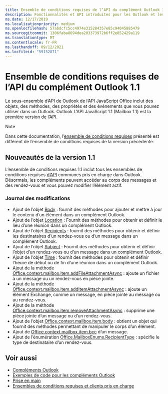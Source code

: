 ```yaml
---
title: Ensemble de conditions requises de l’API du complément Outlook 1.1
description: Fonctionnalités et API introduites pour les Outlook et les API JavaScript Office dans le cadre de l’API de boîte aux lettres 1.1.
ms.date: 12/17/2019
ms.localizationpriority: medium
ms.openlocfilehash: 57abdcfc5cc4974e315284357e85c94045885479
ms.sourcegitcommit: 1306faba8694dea203373972b6ff2e852429a119
ms.translationtype: MT
ms.contentlocale: fr-FR
ms.lasthandoff: 09/12/2021
ms.locfileid: "59152871"
---
```

# <a name="outlook-add-in-api-requirement-set-11"></a>Ensemble de conditions requises de l’API du complément Outlook 1.1

Le sous-ensemble d’API de Outlook de l’API JavaScript Office inclut des objets, des méthodes, des propriétés et des événements que vous pouvez utiliser dans un Outlook. Outlook L’API JavaScript 1.1 (Mailbox 1.1) est la première version de l’API.

> [!NOTE]
> Dans cette documentation, l’[ensemble de conditions requises](../../requirement-sets/outlook-api-requirement-sets.md) présenté est différent de l’ensemble de conditions requises de la version précédente.

## <a name="whats-new-in-11"></a>Nouveautés de la version 1.1

L’ensemble de conditions requises 1.1 inclut tous les ensembles de conditions requises [d’API](../../requirement-sets/office-add-in-requirement-sets.md) communes pris en charge dans Outlook. Désormais, les compléments peuvent accéder au corps des messages et des rendez-vous et vous pouvez modifier l’élément actif.

### <a name="change-log"></a>Journal des modifications

- Ajout de l’objet [Body](/javascript/api/outlook/office.body?view=outlook-js-1.1&preserve-view=true) : fournit des méthodes pour ajouter et mettre à jour le contenu d’un élément dans un complément Outlook.
- Ajout de l’objet [Location](/javascript/api/outlook/office.location?view=outlook-js-1.1&preserve-view=true) : Fournit des méthodes pour obtenir et définir le lieu d’une réunion dans un complément Outlook.
- Ajout de l’objet [Recipients](/javascript/api/outlook/office.recipients?view=outlook-js-1.1&preserve-view=true) : fournit des méthodes pour obtenir et définir les destinataires d’un rendez-vous ou d’un message dans un complément Outlook.
- Ajout de l’objet [Subject](/javascript/api/outlook/office.subject?view=outlook-js-1.1&preserve-view=true) : Fournit des méthodes pour obtenir et définir l’objet d’un rendez-vous ou d’un message dans un complément Outlook.
- Ajout de l’objet [Time](/javascript/api/outlook/office.time?view=outlook-js-1.1&preserve-view=true) : fournit des méthodes pour obtenir et définir l’heure de début ou de fin d’une réunion dans un complément Outlook.
- Ajout de la méthode [Office.context.mailbox.item.addFileAttachmentAsync](office.context.mailbox.item.md#methods) : ajoute un fichier à un message ou un rendez-vous en pièce jointe.
- Ajout de la méthode [Office.context.mailbox.item.addItemAttachmentAsync](office.context.mailbox.item.md#methods) : ajoute un élément Exchange, comme un message, en pièce jointe au message ou au rendez-vous.
- Ajout de la méthode [Office.context.mailbox.item.removeAttachmentAsync](office.context.mailbox.item.md#methods) : supprime une pièce jointe d’un message ou d’un rendez-vous.
- Ajout de l’objet [Office.context.mailbox.item.body](office.context.mailbox.item.md#properties) : obtient un objet qui fournit des méthodes permettant de manipuler le corps d’un élément.
- Ajout de [Office.context.mailbox.item.bcc](office.context.mailbox.item.md#properties) d’un message.
- Ajout de l’énumération [Office.MailboxEnums.RecipientType](/javascript/api/outlook/office.mailboxenums.recipienttype?view=outlook-js-1.1&preserve-view=true) : spécifie le type de destinataire d’un rendez-vous.

## <a name="see-also"></a>Voir aussi

- [Compléments Outlook](../../../outlook/outlook-add-ins-overview.md)
- [Exemples de code pour les compléments Outlook](https://developer.microsoft.com/outlook/gallery/?filterBy=Outlook,Samples,Add-ins)
- [Prise en main](../../../quickstarts/outlook-quickstart.md)
- [Ensembles de conditions requises et clients pris en charge](../../requirement-sets/outlook-api-requirement-sets.md)
